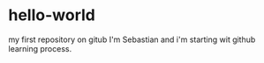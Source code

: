 # hello-world
my first repository on gitub
I'm Sebastian and i'm starting wit github learning process.
